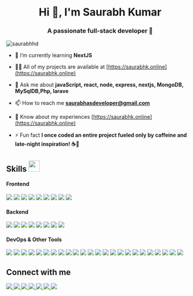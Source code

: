 <h1 align="center">Hi 👋, I'm Saurabh Kumar</h1>
<h3 align="center">A passionate full-stack developer 🚀</h3>

<p align="left"> <img src="https://komarev.com/ghpvc/?username=saurabhhd&label=Profile%20views&color=0e75b6&style=flat" alt="saurabhhd" /> </p>


- 🌱 I’m currently learning **NextJS**

- 👨‍💻 All of my projects are available at [https://saurabhk.online](https://saurabhk.online)

- 💬 Ask me about **javaScript, react, node, express, nextjs, MongoDB, MySqlDB,Php, larave**

- 📫 How to reach me **saurabhasdeveloper@gmail.com**

- 📄 Know about my experiences [https://saurabhk.online](https://saurabhk.online)

- ⚡ Fun fact **I once coded an entire project fueled only by caffeine and late-night inspiration! ☕🌙**

## Skills <img src="https://media.giphy.com/media/iY8CRBdQXODJSCERIr/giphy.gif" width="30px">&nbsp; 

<h4>Frontend</h4>
<span>
  <img src="https://img.shields.io/badge/HTML5-E34F26?style=for-the-badge&logo=html5&logoColor=white">
  <img src="https://img.shields.io/badge/CSS-blue?style=for-the-badge&logo=css3&logoColor=white">
  <img src="https://img.shields.io/badge/JavaScript-yellow?style=for-the-badge&logo=javascript&logoColor=white">
  <img src="https://img.shields.io/badge/Jquery-blue?style=for-the-badge&logo=jquery&logoColor=white">
  <img src="https://img.shields.io/badge/Bootstrap-darkblue?style=for-the-badge&logo=bootstrap&logoColor=white">
  <img src="https://img.shields.io/badge/Tailwind_Css-blue?style=for-the-badge&logo=tailwindcss&logoColor=white">
  <img src="https://img.shields.io/badge/React.Js-blue?style=for-the-badge&logo=react&logoColor=white">
  <img src="https://img.shields.io/badge/Redux-purple?style=for-the-badge&logo=redux&logoColor=white">
  <img src="https://img.shields.io/badge/Ant_Design-blue?style=for-the-badge&logo=antdesign&logoColor=white">
</span>

<h4>Backend</h4>
<span>
  <img src="https://img.shields.io/badge/Node.js-339933?style=for-the-badge&logo=node.js&logoColor=white">
  <img src="https://img.shields.io/badge/Express.js-000000?style=for-the-badge&logo=express&logoColor=white">
  <img src="https://img.shields.io/badge/MongoDB-47A248?style=for-the-badge&logo=mongodb&logoColor=white">
  <img src="https://img.shields.io/badge/Mongoose-880000?style=for-the-badge&logo=mongoose&logoColor=white">
  <img src="https://img.shields.io/badge/PHP-777BB4?style=for-the-badge&logo=php&logoColor=white">
  <img src="https://img.shields.io/badge/SQL-003B57?style=for-the-badge&logo=sql&logoColor=white">
  <img src="https://img.shields.io/badge/MySQL-4479A1?style=for-the-badge&logo=mysql&logoColor=white">
  <img src="https://img.shields.io/badge/Laravel-FF2D20?style=for-the-badge&logo=laravel&logoColor=white">
</span>



<h4>DevOps & Other Tools</h4>
<span>
  <img src="https://img.shields.io/badge/Git-F05032?style=for-the-badge&logo=git&logoColor=white">
  <img src="https://img.shields.io/badge/Github-181717?style=for-the-badge&logo=github&logoColor=white">
  <img src="https://img.shields.io/badge/Postman-FF6C37?style=for-the-badge&logo=postman&logoColor=white">
  <img src="https://img.shields.io/badge/Cloud_Flare-F38020?style=for-the-badge&logo=cloudflare&logoColor=white">
  <img src="https://img.shields.io/badge/Visual_Studio_Code-007ACC?style=for-the-badge&logo=visualstudiocode&logoColor=white">
  <img src="https://img.shields.io/badge/Ubuntu-E95420?style=for-the-badge&logo=ubuntu&logoColor=white">
  <img src="https://img.shields.io/badge/Filezilla-BF0000?style=for-the-badge&logo=filezilla&logoColor=white">
  <img src="https://img.shields.io/badge/Putty-00ADEF?style=for-the-badge&logo=putty&logoColor=white">
  <img src="https://img.shields.io/badge/AWS-232F3E?style=for-the-badge&logo=amazonaws&logoColor=white">
  <img src="https://img.shields.io/badge/Docker-2496ED?style=for-the-badge&logo=docker&logoColor=white">
  <img src="https://img.shields.io/badge/Jira-0052CC?style=for-the-badge&logo=jira&logoColor=white">
  <img src="https://img.shields.io/badge/Zoho-F89820?style=for-the-badge&logo=zoho&logoColor=white">
  <img src="https://img.shields.io/badge/Firebase-FFCA28?style=for-the-badge&logo=firebase&logoColor=black">
  <img src="https://img.shields.io/badge/Cloudinary-FFA500?style=for-the-badge&logo=cloudinary&logoColor=white">
  <img src="https://img.shields.io/badge/Apache-D22128?style=for-the-badge&logo=apache&logoColor=white">
  <img src="https://img.shields.io/badge/Nginx-009639?style=for-the-badge&logo=nginx&logoColor=white">
  <img src="https://img.shields.io/badge/Slack-4A154B?style=for-the-badge&logo=slack&logoColor=white">
  <img src="https://img.shields.io/badge/GitLab-FCA121?style=for-the-badge&logo=gitlab&logoColor=white">
  <img src="https://img.shields.io/badge/AWS_Lambda-FF9900?style=for-the-badge&logo=amazonaws&logoColor=white">
  <img src="https://img.shields.io/badge/Linux-FCC624?style=for-the-badge&logo=linux&logoColor=black">
  <img src="https://img.shields.io/badge/Server-000000?style=for-the-badge&logo=serverfault&logoColor=white">
  <img src="https://img.shields.io/badge/Hosting-008272?style=for-the-badge&logo=hostinger&logoColor=white">
  <img src="https://img.shields.io/badge/Netlify-00C7B7?style=for-the-badge&logo=netlify&logoColor=white">
  <img src="https://img.shields.io/badge/Vercel-000000?style=for-the-badge&logo=vercel&logoColor=white">
</span>

## Connect with me 

<span>
<a href="https://twitter.com/saurabhhd" target="_blank">
  <img src="https://img.shields.io/badge/Twitter-1DA1F2?style=for-the-badge&logo=twitter&logoColor=white">
</a>
<a href="https://www.linkedin.com/in/saurabh-kumar-90008a307/" target="_blank">
  <img src="https://img.shields.io/badge/LinkedIn-0077B5?style=for-the-badge&logo=linkedin&logoColor=white">
</a>
<a href="https://github.com/saurabhhd" target="_blank">
  <img src="https://img.shields.io/badge/GitHub-181717?style=for-the-badge&logo=github&logoColor=white">
</a>
<a href="https://dev.to/saurabhhd" target="_blank">
  <img src="https://img.shields.io/badge/Dev.to-0A0A0A?style=for-the-badge&logo=dev.to&logoColor=white">
</a>
<a href="https://stackoverflow.com/users/saurabhhd" target="_blank">
  <img src="https://img.shields.io/badge/Stack Overflow-FE7A16?style=for-the-badge&logo=stackoverflow&logoColor=white">
</a>
<a href="https://medium.com/@saurabhhd" target="_blank">
  <img src="https://img.shields.io/badge/Medium-12100E?style=for-the-badge&logo=medium&logoColor=white">
</a>
<a href="https://saurabhk.online" target="_blank">
  <img src="https://img.shields.io/badge/Portfolio-4e4e4e?style=for-the-badge&logo=about-dot-me&logoColor=white">
</a>
</span>
